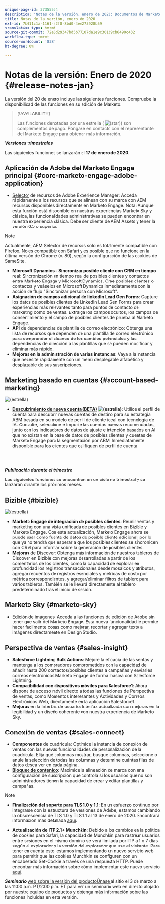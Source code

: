 ```yaml
---
unique-page-id: 37355534
description: 'Notas de la versión, enero de 2020: Documentos de Marketo: Documentación del producto'
title: Notas de la versión, enero de 2020
exl-id: 7b011c1a-1161-42f8-8bd0-4ee273928b59
translation-type: tm+mt
source-git-commit: 72e1d29347bd5b77107da1e9c30169cb6490c432
workflow-type: tm+mt
source-wordcount: '838'
ht-degree: 0%

---
```


# Notas de la versión: Enero de 2020 {#release-notes-jan}

La versión del 20 de enero incluye las siguientes funciones. Compruebe la disponibilidad de las funciones en su edición de Marketo.

>[!AVAILABILITY]
>
>Las funciones denotadas por una estrella ( ![(star)](assets/star-yellow.svg)) son complementos de pago. Póngase en contacto con el representante del Marketo Engage para obtener más información.

**_Versiones trimestrales_**

Las siguientes funciones se lanzarán el **17 de enero de 2020**.

## Aplicación de Adobe del Marketo Engage principal {#core-marketo-engage-adobe-application}

* [Selector](/help/marketo/product-docs/core-marketo-concepts/miscellaneous/importing-assets-with-adobe-experience-manager.md) de recursos de Adobe Experience Manager: Acceda rápidamente a los recursos que se alinean con su marca con AEM recursos disponibles directamente en Marketo Engage. Nota: Aunque esta función está disponible en nuestras experiencias Marketo Sky y clásica, las funcionalidades administrativas se pueden encontrar en nuestra experiencia clásica. Debe ser cliente de AEM Assets y tener la versión 6.5 o superior.

>[!NOTE]
>
>Actualmente, AEM Selector de recursos solo es totalmente compatible con Firefox. No es compatible con Safari y es posible que no funcione en la última versión de Chrome (v. 80), según la configuración de las cookies de SameSite.

* **Microsoft Dynamics - Sincronizar posible cliente con CRM en tiempo** real: Sincronización en tiempo real de posibles clientes y contactos entre Marketo Engage y Microsoft Dynamics. Cree posibles clientes o contactos y veáselos en Microsoft Dynamics inmediatamente con la acción de flujo &quot;Sincronizar persona con Microsoft&quot;.
* **Asignación de campos adicional de linkedIn Lead Gen Forms**: Capture los datos de posibles clientes de LinkedIn Lead Gen Forms para crear experiencias más relevantes tanto para puntos de contacto de marketing como de ventas. Extraiga los campos ocultos, los campos de consentimiento y el campo de posibles clientes de prueba al Marketo Engage.
* **API** de dependencias de plantilla de correo electrónico: Obtenga una lista de recursos que dependen de una plantilla de correo electrónico para comprender el alcance de los cambios potenciales y las dependencias de dirección a las plantillas que se pueden modificar y eliminar más rápido.
* **Mejoras en la administración de varias instancias**: Vaya a la instancia que necesite rápidamente con un menú desplegable alfabético y desplazable de sus suscripciones.

## Marketing basado en cuentas {#account-based-marketing}

![(estrella)](assets/star-yellow.svg)

* **[Descubrimiento de nueva cuenta (BETA)](https://docs.marketo.com/x/WQA6Ag) ![ (estrella)](assets/star-yellow.svg)**: Utilice el perfil de cuenta para descubrir nuevas cuentas de destino para su estrategia ABM basada en su modelo de perfil de cliente ideal con tecnología de IA. Consulte, seleccione e importe las cuentas nuevas recomendadas, junto con los indicadores de datos de ajuste e intención basados en AI que no existan en la base de datos de posibles clientes y cuentas de Marketo Engage para la segmentación por ABM. Inmediatamente disponible para los clientes que califiquen de perfil de cuenta.

<br> 

**_Publicación durante el trimestre_**

Las siguientes funciones se encuentran en un ciclo no trimestral y se lanzarán durante los próximos meses.

## Bizible {#bizible}

![(estrella)](assets/star-yellow.svg)

* **Marketo Engage de integración de posibles clientes**: Reunir ventas y marketing con una vista unificada de posibles clientes en Bizible y Marketo Engage. Con esta actualización, Marketo Engage ahora se puede usar como fuente de datos de posible cliente adicional, por lo que ya no tendrá que esperar a que los posibles clientes se sincronicen con CRM para informar sobre la generación de posibles clientes.
* **Mejoras** de Discover: Obtenga más información de nuestros tableros de Discover en Bizible con mejoras desarrolladas a partir de los comentarios de los clientes, como la capacidad de explorar en profundidad los registros transaccionales desde mosaicos y atributos, agregar recuentos de registros esenciales y métricas de costo por métrica correspondientes, y agregar/eliminar filtros de tablero para varios tableros. También se le llevará directamente al tablero predeterminado tras el inicio de sesión.

## Marketo Sky {#marketo-sky}

* [Edición](https://experienceleague.adobe.com/docs/marketo/sky/design-studio/marketo-image-editor.html?lang=en#design-studio) de imágenes: Acceda a las funciones de edición de Adobe sin tener que salir del Marketo Engage. Esta nueva funcionalidad le permite hacer fácilmente cosas como mejorar, recortar y agregar texto a imágenes directamente en Design Studio.

## Perspectiva de ventas {#sales-insight}

* **Salesforce Lightning Bulk Actions**: Mejore la eficacia de las ventas y mantenga a los compradores comprometidos con la capacidad de añadir hasta 200 contactos/posibles clientes a campañas y enviarles correos electrónicos Marketo Engage de forma masiva con Salesforce Lightning.
* **Compatibilidad con dispositivos móviles para Salesforce1**: Ahora dispone de acceso móvil directo a todas las funciones de Perspectiva de ventas, como Momentos interesantes y Actividades y Correos Electrónicos Web, directamente en la aplicación Salesforce1.
* **Mejoras** en la interfaz de usuario: Interfaz actualizada con mejoras en la legibilidad y un diseño coherente con nuestra experiencia de Marketo Sky.

## Conexión de ventas {#sales-connect}

* **Componentes** de cuadrícula: Optimice la instancia de conexión de ventas con las nuevas funcionalidades de personalización de la cuadrícula. Elija qué columnas mostrar, busque columnas, seleccione o anule la selección de todas las columnas y determine cuántas filas de datos desea ver en cada página.
* **[Bloqueo de contenido](/help/marketo/product-docs/marketo-sales-connect/admin/content-lockdown.md)**: Maximice la alineación de marca con una configuración de suscripción que controla si los usuarios que no son administradores tienen la capacidad de crear y editar plantillas y campañas.

>[!NOTE]
>
>* **Finalización del soporte para TLS 1.0 y 1.1**: En un esfuerzo continuo por integrarse con la estructura de versiones de Adobe, estamos cambiando la obsolescencia de TLS 1.0 y TLS 1.1 al 13 de enero de 2020. Encontrará información más detallada [aquí](https://nation.marketo.com/docs/DOC-7059-tls-10-11-deprecation-faq).
   >
   >
* **Actualización de ITP 2.1+ Munchkin**: Debido a los cambios en la política de cookies para Safari, la capacidad de Munchkin para rastrear usuarios entre sesiones en el mismo dominio se verá limitada por ITP a 1 o 7 días según el explorador y la versión del explorador que use el visitante. Para tener en cuenta esto, estamos implementando un nuevo servicio web para permitir que las cookies Munchkin se configuren con un encabezado Set-Cookie a través de una respuesta HTTP. Puede encontrar más información sobre cómo implementar este nuevo servicio [aquí](https://nation.marketo.com/docs/DOC-7351).


**_Seminario_** [web sobre la versión del productoÚnase ](https://engage.marketo.com/Jan_Feb_20_Release_Webinar_Registration.html) al sitio el 3 de marzo a las 11:00 a.m. PT/2:00 p.m. ET para ver un seminario web en directo alojado por nuestro equipo de productos y obtenga más información sobre las funciones incluidas en esta versión.
